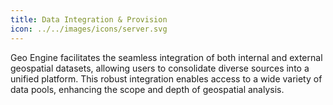 ```yaml
---
title: Data Integration & Provision
icon: ../../images/icons/server.svg
---
```


Geo Engine facilitates the seamless integration of both internal and external geospatial datasets, allowing users to consolidate diverse sources into a unified platform. This robust integration enables access to a wide variety of data pools, enhancing the scope and depth of geospatial analysis.